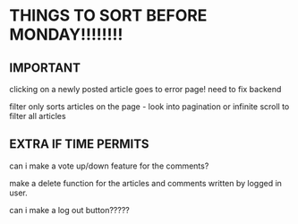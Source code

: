 # THINGS TO SORT BEFORE MONDAY!!!!!!!!

## IMPORTANT

clicking on a newly posted article goes to error page! need to fix backend

filter only sorts articles on the page - look into pagination or infinite scroll to filter all articles

## EXTRA IF TIME PERMITS

can i make a vote up/down feature for the comments?

make a delete function for the articles and comments written by logged in user.

can i make a log out button?????